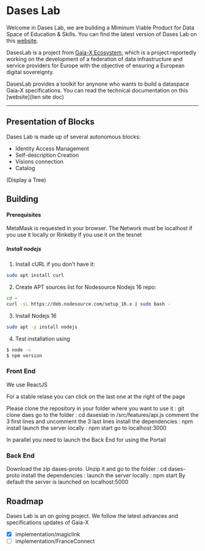 # Dases Lab #

Welcome in Dases Lab, we are building a Miminum Viable Product for Data Space of Education & Skills. You can find the latest version of Dases Lab on this [website](https://daseslab.on.fleek.co/).

DasesLab is a project from [Gaia-X Ecosystem](https://www.gaia-x.eu/), which is a project reportedly working on the development of a federation of data infrastructure and service providers for Europe with the objective of ensuring a European digital sovereignty.

DasesLab provides a toolkit for anynone who wants to build a dataspace Gaia-X specifications. You can read the technical documentation on this [website](lien site doc)

---

## Presentation of Blocks

Dases Lab is made up of several autonomous blocks:

- Identity Access Management
- Self-description Creation
- Visions connection
- Catalog

(Display a Tree)

## Building

#### Prerequisites
MetaMask is requested in your browser. The Network must be localhost if you use it locally or Rinkeby if you use it on the tesnet
##### Install nodejs
1. Install cURL if you don't have it:
```bash
sudo apt install curl
```

2. Create APT sources list for Nodesource Nodejs 16 repo:
``` bash
cd ~
curl -sL https://deb.nodesource.com/setup_16.x | sudo bash -
```
3. Install Nodejs 16
``` bash
sudo apt -y install nodejs
```

4. Test installation using
```bash
$ node -v
$ npm version
```
### Front End ###
We use ReactJS

For a stable relase you can click on the last one at the right of the page


Please clone the repository in your folder where you want to use it : git clone daes
go to the folder : cd daseslab
in /src/features/api.js comment the 3 first lines and uncomment the 3 last lines
install the dependencies : npm install
launch the server locally : npm start
go to localhost:3000

In parallel you need to launch the Back End for using the Portail

### Back End ###
Download the zip dases-proto.
Unzip it and go to the folder : cd dases-proto
install the dependencies :
launch the server locally : npm start
By default the server is launched on  localhost:5000



## Roadmap
Dases Lab is an on going project. We follow the latest advances and specifications updates of Gaia-X

- [X] implementation/magiclink
- [ ] implementation/FranceConnect